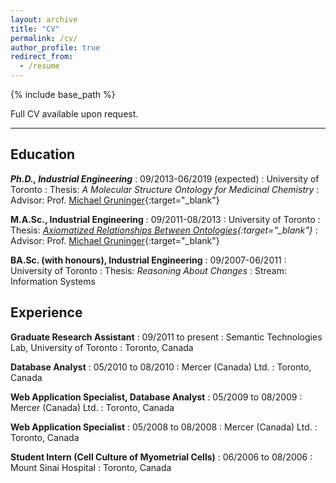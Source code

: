 ```yaml
---
layout: archive
title: "CV"
permalink: /cv/
author_profile: true
redirect_from:
  - /resume
---
```


{% include base_path %}

<!--[Curriculum Vitae (.pdf)](/files/cv_web.pdf){:target="_blank"} -->

Full CV available upon request.

---------

## Education

***Ph.D., Industrial Engineering***
:   09/2013-06/2019 (expected)
:   University of Toronto
:   Thesis: *A Molecular Structure Ontology for Medicinal Chemistry*
:   Advisor: Prof. [Michael Gruninger](http://stl.mie.utoronto.ca/gruninger.html){:target="_blank"}  


**M.A.Sc., Industrial Engineering**
:   09/2011-08/2013
:   University of Toronto
:   Thesis: *[Axiomatized Relationships Between Ontologies](http://hdl.handle.net/1807/42747){:target="_blank"}*
:   Advisor: Prof. [Michael Gruninger](http://stl.mie.utoronto.ca/gruninger.html){:target="_blank"}  


**BA.Sc. (with honours), Industrial Engineering**
:   09/2007-06/2011
:   University of Toronto
:   Thesis: *Reasoning About Changes*
:   Stream: Information Systems  

## Experience

**Graduate Research Assistant**
:   09/2011 to present
:   Semantic Technologies Lab, University of Toronto
:   Toronto, Canada

<!--
  * Help specify the metadata and formalize logical methods to relate ontologies to one another within the COmmon Logic Ontology REpository (COLORE) project (http://colore.oor.net)
  * Assisted with local International Association for Ontology \& Its Application (IAOA) events
-->

**Database Analyst**
:   05/2010 to 08/2010
:   Mercer (Canada) Ltd.
:   Toronto, Canada

<!--
  * Assisted the database administration (DBA) team by running SQL scripts needed for client meetings and scheduling change management deployments.
  * Generated annual and monthly fiscal reports for supervisors pertaining to DBA productivity.
  * Other tasks involved providing support for Mercer's Web 2.0 applications, performing and deploying web application packages on test environments for quality assurance analysis, and documenting relevant procedures.
-->

**Web Application Specialist, Database Analyst**
:   05/2009 to 08/2009
:   Mercer (Canada) Ltd.
:   Toronto, Canada

<!--
  * Provided support for Mercer's Web 2.0 initiatives (Wiki and forum technologies), performing and deploying web application packages on test environments for quality assurance analysis, and documenting relevant procedures.
  * Assisted the database administration (DBA) team by running SQL scripts needed for client meetings and scheduling change management deployments.
-->

**Web Application Specialist**
:   05/2008 to 08/2008
:   Mercer (Canada) Ltd.
:   Toronto, Canada

<!--
  * Provided support for packaged web applications that have been customized for Mercer: troubleshooting, administrative tasks, help desk ticket resolution, and Mercer's Web 2.0 initiative (Wiki and forum technologies).
  * Redesigned an internal team website using HTML and ASP.NET.
  * Other tasks involved performing and deploying web application packages on test environments for quality assurance analysis, and documenting relevant procedures.
-->

**Student Intern (Cell Culture of Myometrial Cells)**
:   06/2006 to 08/2006
:   Mount Sinai Hospital
:   Toronto, Canada

<!--  
  * Received the Jillian Townsend Memorial Science Internship at St. Clement's School.
  * Worked in the Samuel Lunenfeld Research Institute at in the Women's and Infant's Health Department. (As of June 2013, the institute is now known as The Lunenfeld-Tanenbaum Research Institute.)
  * Carried out tasks involving primary cell culture, making solutions, and researching the effects of interleukins and mechanical stretching of myometrial (smooth muscle) cells of rat uteri.
-->
